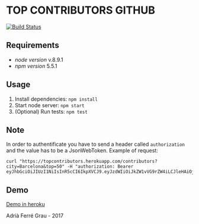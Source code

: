 # TOP CONTRIBUTORS GITHUB

[![Build Status](https://travis-ci.org/adriaferre/top_contributors_github.svg?branch=master)](https://travis-ci.org/adriaferre/top_contributors_github)

## Requirements

+ *node version* v.8.9.1
+ *npm version* 5.5.1

## Usage
1. Install dependencies: ```npm install```
2. Start node server: ```npm start```
3. (Optional) Run tests: ```npm test```

## Note
In order to authentificate you have to send a header called ```authorization``` and the value has to be a JsonWebToken.
Example of request:
```
curl "https://topcontributors.herokuapp.com/contributors?city=Barcelona&top=50" -H "authorization: Bearer eyJhbGciOiJIUzI1NiIsInR5cCI6IkpXVCJ9.eyJzdWIiOiJkZW1vVG9rZW4iLCJleHAiOjk0OTc2MTkwNDcsImlhdCI6MTUxMTk2ODI1Nn0.kZcPrfTVgD75znBH5jvf_lVxTZdG3IJs6tVjlsnTBT8"
```


## Demo
[Demo in heroku](https://topcontributors.herokuapp.com/contributors?city=Barcelona)

Adrià Ferré Grau - 2017
